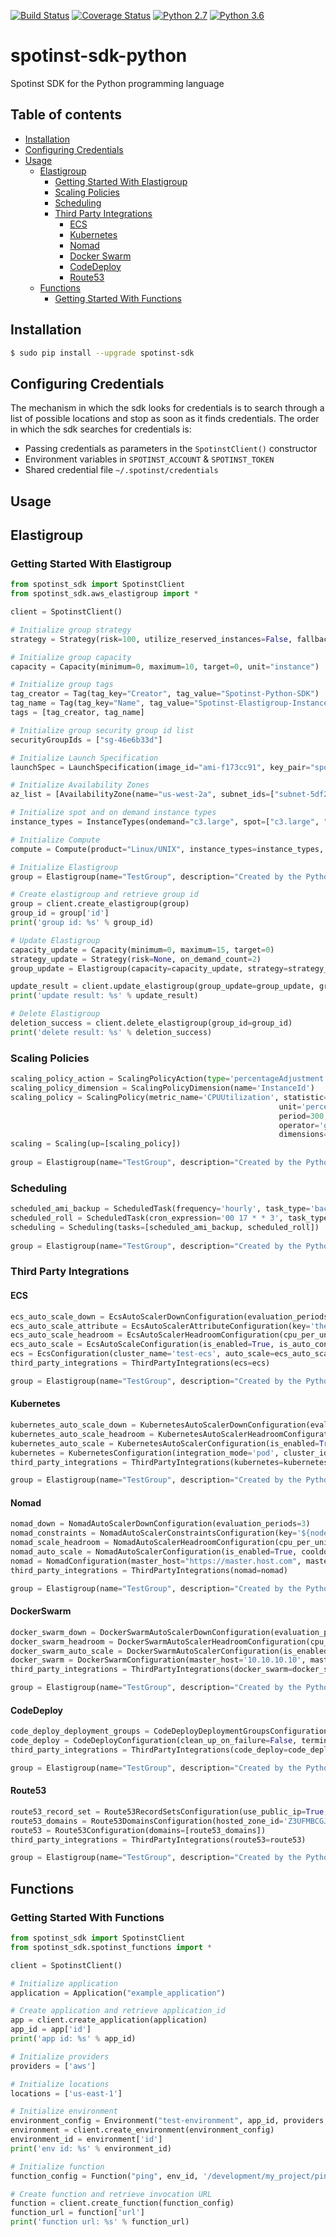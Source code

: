 [![Build Status](https://travis-ci.org/danieldop/spotinst-sdk-python.svg?branch=master)](https://travis-ci.org/danieldop/spotinst-sdk-python)
[![Coverage Status](https://coveralls.io/repos/github/danieldop/spotinst-sdk-python/badge.svg?branch=master)](https://coveralls.io/github/danieldop/spotinst-sdk-python?branch=master)
[![Python 2.7](https://img.shields.io/badge/python-2.7-blue.svg)](https://www.python.org/downloads/release/python-270/)
[![Python 3.6](https://img.shields.io/badge/python-3.6-blue.svg)](https://www.python.org/downloads/release/python-360/)

# spotinst-sdk-python
Spotinst SDK for the Python programming language

## Table of contents
<!--ts-->
   * [Installation](#Installation)
   * [Configuring Credentials](#Configuring-Credentials)
   * [Usage](#Usage)
      * [Elastigroup](#Elastigroup)
        * [Getting Started With Elastigroup](#Getting-Started-With-Elastigroup)
        * [Scaling Policies](#Scaling-Policies)
        * [Scheduling](#Scheduling)
        * [Third Party Integrations](#Third-Party-Integrations)
          * [ECS](#ECS)
          * [Kubernetes](#Kubernetes)
          * [Nomad](#Nomad)
          * [Docker Swarm](#DockerSwarm)
          * [CodeDeploy](#CodeDeploy)
          * [Route53](#Route53)
      * [Functions](#Functions)
        * [Getting Started With Functions](#Getting-Started-With-Functions)
<!--te-->


## Installation
```bash
$ sudo pip install --upgrade spotinst-sdk
```

## Configuring Credentials
The mechanism in which the sdk looks for credentials is to search through a list of possible locations and stop as soon as it finds credentials. The order in which the sdk searches for credentials is:
  - Passing credentials as parameters in the `SpotinstClient()` constructor
  - Environment variables in `SPOTINST_ACCOUNT` & `SPOTINST_TOKEN`
  - Shared credential file `~/.spotinst/credentials`

## Usage

## Elastigroup

### Getting Started With Elastigroup
```python
from spotinst_sdk import SpotinstClient
from spotinst_sdk.aws_elastigroup import *

client = SpotinstClient()

# Initialize group strategy
strategy = Strategy(risk=100, utilize_reserved_instances=False, fallback_to_od=True, availability_vs_cost="balanced")

# Initialize group capacity
capacity = Capacity(minimum=0, maximum=10, target=0, unit="instance")

# Initialize group tags
tag_creator = Tag(tag_key="Creator", tag_value="Spotinst-Python-SDK")
tag_name = Tag(tag_key="Name", tag_value="Spotinst-Elastigroup-Instance")
tags = [tag_creator, tag_name]

# Initialize group security group id list
securityGroupIds = ["sg-46e6b33d"]

# Initialize Launch Specification
launchSpec = LaunchSpecification(image_id="ami-f173cc91", key_pair="spotinst-oregon", tags=tags, security_group_ids=securityGroupIds, monitoring=True)

# Initialize Availability Zones
az_list = [AvailabilityZone(name="us-west-2a", subnet_ids=["subnet-5df28914"])]

# Initialize spot and on demand instance types
instance_types = InstanceTypes(ondemand="c3.large", spot=["c3.large", "c4.large"], preferred_spot=["c4.large"])

# Initialize Compute
compute = Compute(product="Linux/UNIX", instance_types=instance_types, availability_zones=az_list, launch_specification=launchSpec)

# Initialize Elastigroup
group = Elastigroup(name="TestGroup", description="Created by the Python SDK", capacity=capacity, strategy=strategy, compute=compute)

# Create elastigroup and retrieve group id
group = client.create_elastigroup(group)
group_id = group['id']
print('group id: %s' % group_id)

# Update Elastigroup
capacity_update = Capacity(minimum=0, maximum=15, target=0)
strategy_update = Strategy(risk=None, on_demand_count=2)
group_update = Elastigroup(capacity=capacity_update, strategy=strategy_update)

update_result = client.update_elastigroup(group_update=group_update, group_id=group_id)
print('update result: %s' % update_result)

# Delete Elastigroup
deletion_success = client.delete_elastigroup(group_id=group_id)
print('delete result: %s' % deletion_success)
```

### Scaling Policies
```python
scaling_policy_action = ScalingPolicyAction(type='percentageAdjustment', adjustment=20)
scaling_policy_dimension = ScalingPolicyDimension(name='InstanceId')
scaling_policy = ScalingPolicy(metric_name='CPUUtilization', statistic='average',
                                                            unit='percent', namespace='AWS/EC2', threshold=90,
                                                            period=300, evaluation_periods=1, cooldown=300,
                                                            operator='gte', action=scaling_policy_action,
                                                            dimensions=[scaling_policy_dimension], source='cloudWatch')
scaling = Scaling(up=[scaling_policy])                                                            
                                                            
group = Elastigroup(name="TestGroup", description="Created by the Python SDK", capacity=capacity, strategy=strategy, compute=compute, scaling=scaling)
```

### Scheduling
```python
scheduled_ami_backup = ScheduledTask(frequency='hourly', task_type='backup_ami')
scheduled_roll = ScheduledTask(cron_expression='00 17 * * 3', task_type='roll', batch_size_percentage=30)
scheduling = Scheduling(tasks=[scheduled_ami_backup, scheduled_roll])                                                            
                                                            
group = Elastigroup(name="TestGroup", description="Created by the Python SDK", capacity=capacity, strategy=strategy, compute=compute, scheduling=scheduling)
```

### Third Party Integrations
#### ECS
```python
ecs_auto_scale_down = EcsAutoScalerDownConfiguration(evaluation_periods=3)
ecs_auto_scale_attribute = EcsAutoScalerAttributeConfiguration(key='the_key', value='the_value')
ecs_auto_scale_headroom = EcsAutoScalerHeadroomConfiguration(cpu_per_unit=4096, memory_per_unit=4096, num_of_units=30)
ecs_auto_scale = EcsAutoScaleConfiguration(is_enabled=True, is_auto_config=False, cooldown=900, headroom=ecs_auto_scale_headroom, down=ecs_auto_scale_down, attributes=[ecs_auto_scale_attribute])
ecs = EcsConfiguration(cluster_name='test-ecs', auto_scale=ecs_auto_scale)
third_party_integrations = ThirdPartyIntegrations(ecs=ecs)

group = Elastigroup(name="TestGroup", description="Created by the Python SDK", capacity=capacity, strategy=strategy, compute=compute, third_parties_integration=third_party_integrations)
```

#### Kubernetes
```python
kubernetes_auto_scale_down = KubernetesAutoScalerDownConfiguration(evaluation_periods=5)
kubernetes_auto_scale_headroom = KubernetesAutoScalerHeadroomConfiguration(cpu_per_unit=2000, memory_per_unit=4000, num_of_units=2)
kubernetes_auto_scale = KubernetesAutoScalerConfiguration(is_enabled=True, cooldown=300, headroom=kubernetes_auto_scale_headroom, down=kubernetes_auto_scale_down, is_auto_config=False)
kubernetes = KubernetesConfiguration(integration_mode='pod', cluster_identifier='test-k8s', auto_scale=kubernetes_auto_scale)
third_party_integrations = ThirdPartyIntegrations(kubernetes=kubernetes)

group = Elastigroup(name="TestGroup", description="Created by the Python SDK", capacity=capacity, strategy=strategy, compute=compute, third_parties_integration=third_party_integrations)
```

#### Nomad
```python
nomad_down = NomadAutoScalerDownConfiguration(evaluation_periods=3)
nomad_constraints = NomadAutoScalerConstraintsConfiguration(key='${node.class}', value='value')
nomad_scale_headroom = NomadAutoScalerHeadroomConfiguration(cpu_per_unit=10, memory_per_unit=1000, num_of_units=2)
nomad_auto_scale = NomadAutoScalerConfiguration(is_enabled=True, cooldown=180, headroom=nomad_scale_headroom, constraints=[nomad_constraints], down=nomad_down)
nomad = NomadConfiguration(master_host="https://master.host.com", master_port=443, acl_token='123', auto_scale=nomad_auto_scale)
third_party_integrations = ThirdPartyIntegrations(nomad=nomad)

group = Elastigroup(name="TestGroup", description="Created by the Python SDK", capacity=capacity, strategy=strategy, compute=compute, third_parties_integration=third_party_integrations)
```

#### DockerSwarm
```python
docker_swarm_down = DockerSwarmAutoScalerDownConfiguration(evaluation_periods=4)
docker_swarm_headroom = DockerSwarmAutoScalerHeadroomConfiguration(cpu_per_unit=1000000000, memory_per_unit=800000000, num_of_units=3)
docker_swarm_auto_scale = DockerSwarmAutoScalerConfiguration(is_enabled=True, cooldown=300, headroom=docker_swarm_headroom, down=docker_swarm_down)
docker_swarm = DockerSwarmConfiguration(master_host='10.10.10.10', master_port=1234, auto_scale=docker_swarm_auto_scale)
third_party_integrations = ThirdPartyIntegrations(docker_swarm=docker_swarm)

group = Elastigroup(name="TestGroup", description="Created by the Python SDK", capacity=capacity, strategy=strategy, compute=compute, third_parties_integration=third_party_integrations)
```

#### CodeDeploy
```python
code_deploy_deployment_groups = CodeDeployDeploymentGroupsConfiguration(application_name='test-app', deployment_group_name='test-grp')
code_deploy = CodeDeployConfiguration(clean_up_on_failure=False, terminate_instance_on_failure=False, deployment_groups=[code_deploy_deployment_groups])
third_party_integrations = ThirdPartyIntegrations(code_deploy=code_deploy)

group = Elastigroup(name="TestGroup", description="Created by the Python SDK", capacity=capacity, strategy=strategy, compute=compute, third_parties_integration=third_party_integrations)
```

#### Route53
```python
route53_record_set = Route53RecordSetsConfiguration(use_public_ip=True, name='test-domain.com')
route53_domains = Route53DomainsConfiguration(hosted_zone_id='Z3UFMBCGJMYLUT', record_sets=[route53_record_set])
route53 = Route53Configuration(domains=[route53_domains])
third_party_integrations = ThirdPartyIntegrations(route53=route53)

group = Elastigroup(name="TestGroup", description="Created by the Python SDK", capacity=capacity, strategy=strategy, compute=compute, third_parties_integration=third_party_integrations)
```

## Functions
### Getting Started With Functions
```python
from spotinst_sdk import SpotinstClient
from spotinst_sdk.spotinst_functions import *

client = SpotinstClient()

# Initialize application
application = Application("example_application")

# Create application and retrieve application_id
app = client.create_application(application)
app_id = app['id']
print('app id: %s' % app_id)

# Initialize providers
providers = ['aws']

# Initialize locations
locations = ['us-east-1']

# Initialize environment
environment_config = Environment("test-environment", app_id, providers, locations)
environment = client.create_environment(environment_config)
environment_id = environment['id']
print('env id: %s' % environment_id)

# Initialize function
function_config = Function("ping", env_id, '/development/my_project/ping', 'main', 'nodejs83', 128, 30)

# Create function and retrieve invocation URL
function = client.create_function(function_config)
function_url = function['url']
print('function url: %s' % function_url)


```